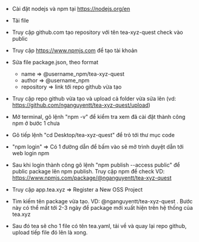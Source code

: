 - Cài đặt nodejs và npm tại https://nodejs.org/en

- Tải file

- Truy cập github.com tạo repository với tên tea-xyz-quest check vào public

- Truy cập https://www.npmjs.com để tạo tài khoản

- Sửa file package.json, theo format

  - name => @username_npm/tea-xyz-quest
  - author => @username_npm
  - repository => link tới repo github vừa tạo

- Truy cập repo github vừa tạo và upload cả folder vừa sửa lên (vd: https://github.com/nganguyentt/tea-xyz-quest/upload)

- Mở terminal, gõ lệnh "npm -v" để kiểm tra xem đã cài đặt thành công npm ở bước 1 chưa

- Gõ tiếp lệnh "cd Desktop/tea-xyz-quest" để trỏ tới thư mục code

- "npm login" => Có 1 đường dẫn để bấm vào sẽ mở trình duyệt dẫn tới web login npm

- Sau khi login thành công gõ lệnh "npm publish --access public" để public package lên npm publish. Truy cập npm để check VD: https://www.npmjs.com/package/@nganguyentt/tea-xyz-quest

- Truy cập app.tea.xyz => Register a New OSS Project

- Tìm kiếm tên package vừa tạo. VD: @nganguyentt/tea-xyz-quest . Bước này có thể mất tới 2-3 ngày để package mới xuất hiện trên hệ thống của tea.xyz

- Sau đó tea sẽ cho 1 file có tên tea.yaml, tải về và quay lại repo github, upload tiếp file đó lên là xong.

